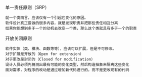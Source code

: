 
单一责任原则（SRP）

    就一个类而言，应该仅有一个引起它变化的原因。
    软件设计真正要做的很多内容，就是发现职责并把那些责任相互分离
    如果你能想到多于一个的动机去改变一个类，那么这个类就具有多于一个的职责
    
开放关闭原则

    软件实体（类、模块、函数等等），应该可以扩展，但是不可修改。
    对于扩展是开放的（Open for extension）
    对于更改是封闭的（Closed for modification）
    设计人员必须先猜测出最有可能的变化类型，然后构造抽象来隔离这些变化
    面对需求，对程序的改动是通过增加新代码进行的，而不是更改现有的代码
    
    